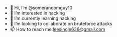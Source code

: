 - 👋 Hi, I’m @somerandomguy10
- 👀 I’m interested in hacking 
- 🌱 I’m currently learning hacking 
- 💞️ I’m looking to collaborate on bruteforce attacks 
- 📫 How to reach me:leesingle636@gmail.com 

<!---
somerandomguy10/somerandomguy10 is a ✨ special ✨ repository because its `README.md` (this file) appears on your GitHub profile.
You can click the Preview link to take a look at your changes.
--->
